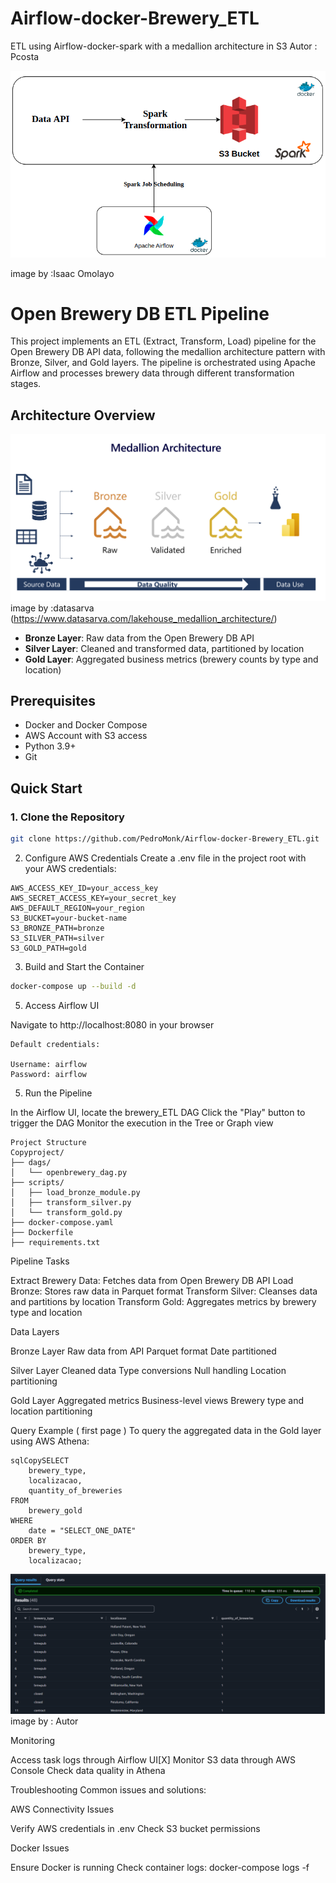 # Airflow-docker-Brewery_ETL
ETL using Airflow-docker-spark with a medallion architecture in S3
Autor : Pcosta

![Pipeline Architecture](imgs/estructure.png "Arquitetura do Pipeline")
  
image by :Isaac Omolayo


# Open Brewery DB ETL Pipeline

This project implements an ETL (Extract, Transform, Load) pipeline for the Open Brewery DB API data, following the medallion architecture pattern with Bronze, Silver, and Gold layers. The pipeline is orchestrated using Apache Airflow and processes brewery data through different transformation stages.

## Architecture Overview


![Pipeline Architecture](imgs/lakehouse-medallion.png "Arquitetura medallion")
image by :datasarva (https://www.datasarva.com/lakehouse_medallion_architecture/)


- **Bronze Layer**: Raw data from the Open Brewery DB API
- **Silver Layer**: Cleaned and transformed data, partitioned by location
- **Gold Layer**: Aggregated business metrics (brewery counts by type and location)

## Prerequisites

- Docker and Docker Compose
- AWS Account with S3 access
- Python 3.9+
- Git

## Quick Start

### 1. Clone the Repository
    
```bash
git clone https://github.com/PedroMonk/Airflow-docker-Brewery_ETL.git
```

2. Configure AWS Credentials
Create a .env file in the project root with your AWS credentials:

```
AWS_ACCESS_KEY_ID=your_access_key
AWS_SECRET_ACCESS_KEY=your_secret_key
AWS_DEFAULT_REGION=your_region
S3_BUCKET=your-bucket-name
S3_BRONZE_PATH=bronze
S3_SILVER_PATH=silver
S3_GOLD_PATH=gold
```
3. Build and Start the Container
```bash
docker-compose up --build -d
```

5. Access Airflow UI

Navigate to http://localhost:8080 in your browser

```
Default credentials:

Username: airflow
Password: airflow
```


5. Run the Pipeline

In the Airflow UI, locate the brewery_ETL DAG
Click the "Play" button to trigger the DAG
Monitor the execution in the Tree or Graph view

```
Project Structure
Copyproject/
├── dags/
│   └── openbrewery_dag.py
├── scripts/
│   ├── load_bronze_module.py
│   ├── transform_silver.py
│   └── transform_gold.py
├── docker-compose.yaml
├── Dockerfile
├── requirements.txt
```

Pipeline Tasks

Extract Brewery Data: Fetches data from Open Brewery DB API
Load Bronze: Stores raw data in Parquet format
Transform Silver: Cleanses data and partitions by location
Transform Gold: Aggregates metrics by brewery type and location

Data Layers

Bronze Layer
  Raw data from API
  Parquet format
  Date partitioned

Silver Layer
  Cleaned data
  Type conversions
  Null handling
  Location partitioning

Gold Layer
  Aggregated metrics
  Business-level views
  Brewery type and location partitioning

Query Example ( first page )
To query the aggregated data in the Gold layer using AWS Athena:
```
sqlCopySELECT 
    brewery_type,
    localizacao,
    quantity_of_breweries
FROM 
    brewery_gold
WHERE 
    date = "SELECT_ONE_DATE"
ORDER BY
    brewery_type,
    localizacao;
```
![Pipeline Architecture](imgs/results.png "Arquitetura medallion")
image by : Autor


Monitoring

  Access task logs through Airflow UI[X]
  Monitor S3 data through AWS Console
  Check data quality in Athena

Troubleshooting
  Common issues and solutions:
  
  AWS Connectivity Issues
  
  Verify AWS credentials in .env
  Check S3 bucket permissions


Docker Issues

  Ensure Docker is running
  Check container logs: docker-compose logs -f
